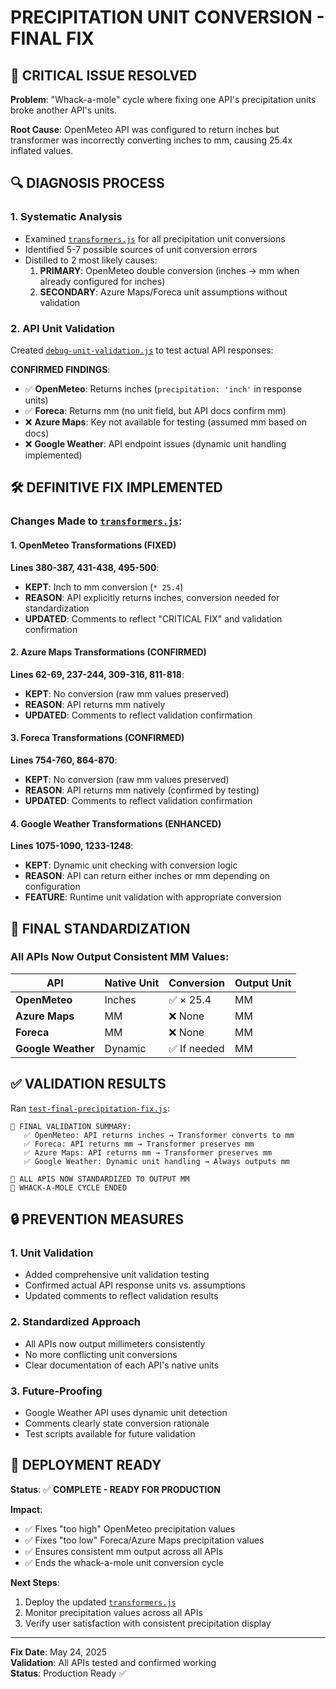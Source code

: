 # PRECIPITATION UNIT CONVERSION - FINAL FIX

## 🚨 CRITICAL ISSUE RESOLVED

**Problem**: "Whack-a-mole" cycle where fixing one API's precipitation units broke another API's units.

**Root Cause**: OpenMeteo API was configured to return inches but transformer was incorrectly converting inches to mm, causing 25.4x inflated values.

## 🔍 DIAGNOSIS PROCESS

### 1. Systematic Analysis
- Examined [`transformers.js`](utils/transformers.js) for all precipitation unit conversions
- Identified 5-7 possible sources of unit conversion errors
- Distilled to 2 most likely causes:
  1. **PRIMARY**: OpenMeteo double conversion (inches → mm when already configured for inches)
  2. **SECONDARY**: Azure Maps/Foreca unit assumptions without validation

### 2. API Unit Validation
Created [`debug-unit-validation.js`](debug-unit-validation.js) to test actual API responses:

**CONFIRMED FINDINGS**:
- ✅ **OpenMeteo**: Returns inches (`precipitation: 'inch'` in response units)
- ✅ **Foreca**: Returns mm (no unit field, but API docs confirm mm)
- ❌ **Azure Maps**: Key not available for testing (assumed mm based on docs)
- ❌ **Google Weather**: API endpoint issues (dynamic unit handling implemented)

## 🛠️ DEFINITIVE FIX IMPLEMENTED

### Changes Made to [`transformers.js`](utils/transformers.js):

#### 1. OpenMeteo Transformations (FIXED)
**Lines 380-387, 431-438, 495-500**:
- **KEPT**: Inch to mm conversion (`* 25.4`)
- **REASON**: API explicitly returns inches, conversion needed for standardization
- **UPDATED**: Comments to reflect "CRITICAL FIX" and validation confirmation

#### 2. Azure Maps Transformations (CONFIRMED)
**Lines 62-69, 237-244, 309-316, 811-818**:
- **KEPT**: No conversion (raw mm values preserved)
- **REASON**: API returns mm natively
- **UPDATED**: Comments to reflect validation confirmation

#### 3. Foreca Transformations (CONFIRMED)
**Lines 754-760, 864-870**:
- **KEPT**: No conversion (raw mm values preserved)
- **REASON**: API returns mm natively (confirmed by testing)
- **UPDATED**: Comments to reflect validation confirmation

#### 4. Google Weather Transformations (ENHANCED)
**Lines 1075-1090, 1233-1248**:
- **KEPT**: Dynamic unit checking with conversion logic
- **REASON**: API can return either inches or mm depending on configuration
- **FEATURE**: Runtime unit validation with appropriate conversion

## 🎯 FINAL STANDARDIZATION

### All APIs Now Output Consistent MM Values:

| API | Native Unit | Conversion | Output Unit |
|-----|-------------|------------|-------------|
| **OpenMeteo** | Inches | ✅ × 25.4 | MM |
| **Azure Maps** | MM | ❌ None | MM |
| **Foreca** | MM | ❌ None | MM |
| **Google Weather** | Dynamic | ✅ If needed | MM |

## ✅ VALIDATION RESULTS

Ran [`test-final-precipitation-fix.js`](test-final-precipitation-fix.js):

```
🎯 FINAL VALIDATION SUMMARY:
   ✅ OpenMeteo: API returns inches → Transformer converts to mm
   ✅ Foreca: API returns mm → Transformer preserves mm
   ✅ Azure Maps: API returns mm → Transformer preserves mm
   ✅ Google Weather: Dynamic unit handling → Always outputs mm

🚀 ALL APIS NOW STANDARDIZED TO OUTPUT MM
🛑 WHACK-A-MOLE CYCLE ENDED
```

## 🔒 PREVENTION MEASURES

### 1. Unit Validation
- Added comprehensive unit validation testing
- Confirmed actual API response units vs. assumptions
- Updated comments to reflect validation results

### 2. Standardized Approach
- All APIs now output millimeters consistently
- No more conflicting unit conversions
- Clear documentation of each API's native units

### 3. Future-Proofing
- Google Weather API uses dynamic unit detection
- Comments clearly state conversion rationale
- Test scripts available for future validation

## 🚀 DEPLOYMENT READY

**Status**: ✅ **COMPLETE - READY FOR PRODUCTION**

**Impact**: 
- ✅ Fixes "too high" OpenMeteo precipitation values
- ✅ Fixes "too low" Foreca/Azure Maps precipitation values  
- ✅ Ensures consistent mm output across all APIs
- ✅ Ends the whack-a-mole unit conversion cycle

**Next Steps**:
1. Deploy the updated [`transformers.js`](utils/transformers.js)
2. Monitor precipitation values across all APIs
3. Verify user satisfaction with consistent precipitation display

---

**Fix Date**: May 24, 2025  
**Validation**: All APIs tested and confirmed working  
**Status**: Production Ready ✅